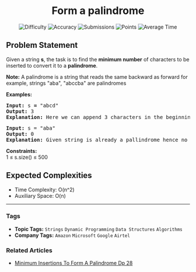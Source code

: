 <h1 align="center">Form a palindrome</h1>

<p align="center">
  <img alt="Difficulty" title="Difficulty" src="https://custom-icon-badges.demolab.com/badge/Difficulty: Medium-1F222E?style=for-the-badge&logoColor=white&logo=fire"/>
  <img alt="Accuracy" title="Accuracy" src="https://custom-icon-badges.demolab.com/badge/Accuracy: 54.84%25-1F222E?style=for-the-badge&logoColor=white&logo=target"/>
  <img alt="Submissions" title="Submissions" src="https://custom-icon-badges.demolab.com/badge/Submissions: 25K+-1F222E?style=for-the-badge&logoColor=white&logo=repo"/>
  <img alt="Points" title="Points" src="https://custom-icon-badges.demolab.com/badge/Points: 4-1F222E?style=for-the-badge&logoColor=white&logo=award"/>
  <img alt="Average Time" title="Average Time" src="https://custom-icon-badges.demolab.com/badge/Average%20Time: N/A-1F222E?style=for-the-badge&logoColor=white&logo=clock"/>
</p>

## Problem Statement

Given a string <b>s</b>, the task is to find the <b>minimum number</b> of characters to be inserted to convert it to a <b>palindrome</b>.

<b>Note:</b> A palindrome is a string that reads the same backward as forward for example, strings "aba", "abccba" are palindromes

<b>Examples:</b>

<pre><b>Input: </b>s<b> = </b>"abcd"
<b>Output: </b>3
<b>Explanation: </b>Here we can append 3 characters in the beginning and the resultant string will be a palindrome "dcbabcd".</pre>

<pre><b>Input: </b>s = "aba"
<b>Output: </b>0
<b>Explanation: </b>Given string is already a pallindrome hence no insertions are required.</pre>

<b>Constraints:</b><br>1 ≤ s.size() ≤ 500

## Expected Complexities
- Time Complexity: O(n^2)
- Auxiliary Space: O(n)

<hr>

### Tags
- **Topic Tags:** `Strings` `Dynamic Programming` `Data Structures` `Algorithms`
- **Company Tags:** `Amazon` `Microsoft` `Google` `Airtel`

### Related Articles
- [Minimum Insertions To Form A Palindrome Dp 28](https://www.geeksforgeeks.org/minimum-insertions-to-form-a-palindrome-dp-28/)
